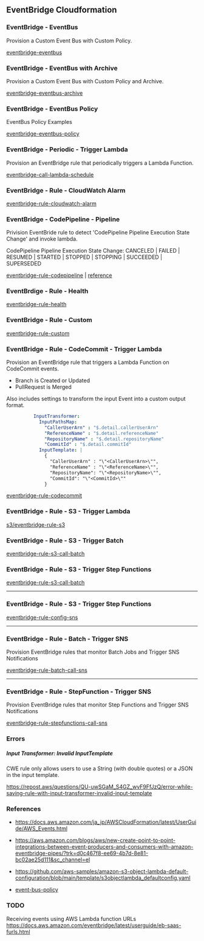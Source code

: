 ## EventBridge Cloudformation

### EventBridge - EventBus

Provision a Custom Event Bus with Custom Policy.

[eventbridge-eventbus](eventbridge-eventbus.yaml)

### EventBridge - EventBus with Archive

Provision a Custom Event Bus with Custom Policy and Archive.

[eventbridge-eventbus-archive](eventbridge-eventbus-archive.yaml)

### EventBridge - EventBus Policy

EventBus Policy Examples

[eventbridge-eventbus-policy](eventbridge-eventbus-policy.yaml)

### EventBridge - Periodic - Trigger Lambda

Provision an EventBridge rule that periodically triggers a Lambda Function.

[eventbridge-call-lambda-schedule](eventbridge-call-lambda-schedule.yaml)

### EventBridge - Rule - CloudWatch Alarm

[eventbridge-rule-cloudwatch-alarm](eventbridge-rule-cloudwatch-alarm.yaml)

### EventBridge - CodePipeline - Pipeline

Privision EventBride rule to detect 'CodePipeline Pipeline Execution State Change' and invoke lambda.

CodePipeline Pipeline Execution State Change: CANCELED | FAILED | RESUMED | STARTED | STOPPED | STOPPING | SUCCEEDED | SUPERSEDED 

[eventbridge-rule-codepipeline](eventbridge-rule-codepipeline.yaml) | [reference](https://docs.aws.amazon.com/codepipeline/latest/userguide/detect-state-changes-cloudwatch-events.html)

### EventBrdige - Rule - Health

[eventbridge-rule-health](eventbridge-rule-health.yaml)

### EventBridge - Rule - Custom

[eventbridge-rule-custom](eventbridge-rule-custom.yaml)

### EventBridge - Rule - CodeCommit - Trigger Lambda

Provision an EventBridge rule that triggers a Lambda Function on CodeCommit events.

- Branch is Created or Updated
- PullRequest is Merged

Also includes settings to transform the input Event into a custom output format.

```yaml
          InputTransformer: 
            InputPathsMap:
              "CallerUserArn" : "$.detail.callerUserArn"
              "ReferenceName" : "$.detail.referenceName"
              "RepositoryName" : "$.detail.repositoryName"
              "CommitId" : "$.detail.commitId"
            InputTemplate: |
              {
                "CallerUserArn" : "\"<CallerUserArn>\"",
                "ReferenceName" : "\"<ReferenceName>\"",
                "RepositoryName": "\"<RepositoryName>\"",
                "CommitId": "\"<CommitId>\""
              }
```

[eventbridge-rule-codecommit](eventbridge-rule-codecommit.yaml)

### EventBridge - Rule - S3 - Trigger Lambda

[s3/eventbridge-rule-s3](s3/eventbridge-rule-s3-call-lambda.yaml)

### EventBridge - Rule - S3 - Trigger Batch

[eventbridge-rule-s3-call-batch](s3/eventbridge-rule-s3-call-batch.yaml)

### EventBridge - Rule - S3 - Trigger Step Functions

[eventbridge-rule-s3-call-batch](s3/eventbridge-rule-s3-call-batch.yaml)

------------------------------------------------------------------


### EventBridge - Rule - S3 - Trigger Step Functions

[eventbridge-rule-config-sns](eventbridge-rule-config-sns.yaml)


------------------------------------------------------------------

### EventBridge - Rule - Batch - Trigger SNS

Provision EventBridge rules that monitor Batch Jobs and Trigger SNS Notifications

[eventbridge-rule-batch-call-sns](batch/eventbridge-rule-batch-call-sns.yaml)

------------------------------------------------------------------

### EventBridge - Rule - StepFunction - Trigger SNS

Provision EventBridge rules that monitor Step Functions and Trigger SNS Notifications

[eventbridge-rule-stepfunctions-call-sns](batch/eventbridge-rule-stepfunctions-call-sns.yaml)

### Errors

##### Input Transformer: Invalid InputTemplate

CWE rule only allows users to use a String (with double quotes) or a JSON in the input template.

https://repost.aws/questions/QU-uwSGaM_S4GZ_wvF9FfJzQ/error-while-saving-rule-with-input-transformer-invalid-input-template

### References

- https://docs.aws.amazon.com/ja_jp/AWSCloudFormation/latest/UserGuide/AWS_Events.html

- https://aws.amazon.com/blogs/aws/new-create-point-to-point-integrations-between-event-producers-and-consumers-with-amazon-eventbridge-pipes/?trk=d0c467f8-ee69-4b7d-8e81-bc02ae25d111&sc_channel=el

- https://github.com/aws-samples/amazon-s3-object-lambda-default-configuration/blob/main/template/s3objectlambda_defaultconfig.yaml

- [event-bus-policy](https://docs.aws.amazon.com/AWSCloudFormation/latest/UserGuide/aws-resource-events-eventbuspolicy.html)

### TODO

Receiving events using AWS Lambda function URLs
https://docs.aws.amazon.com/eventbridge/latest/userguide/eb-saas-furls.html